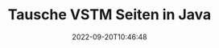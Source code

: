 ---
############################# Static ############################
layout: "auto-gen-merger"
date: 2022-09-20T10:46:48
draft: false
otherformats: epub html mht mhtml odp ods odt one otp ott pdf pps ppsx ppt pptx rtf

############################# Head ############################
head_title: "Tausche & tausche VSTM Seiten in Java"
head_description: "Tauschen und tauschen Sie Positionen von zwei Seiten innerhalb einer VSTM-Datei in Java mithilfe der Documents Merger API aus."

############################# Header ############################
title: "Tausche VSTM Seiten in Java"
description: "Tauschen Sie VSTM-Seiten mit ein paar Zeilen Java-Code aus."
bg_image: "https://cms.admin.containerize.com/templates/aspose/App_Themes/V3/images/bg/header1.png"
bg_overlay: false
button:
    enable: true
    icon: "fas fa-arrow-down"
    label: "Download kostenlose Testversion"
    link: "https://downloads.groupdocs.com/merger/java"

############################# SubMenu ############################
submenu:
    enable: true

    left:
        img_alt: "GroupDocs.Merger for Java"
        image: "https://cms.admin.containerize.com/templates/groupdocs/images/product-logos/90x90-noborder/groupdocs-merger-java.png"
        product: "GroupDocs.Merger"
        platform: "Java"

    middle:
        button:

            # button loop
            - link: "https://apireference.groupdocs.com/merger/java"
              text: "API-Referenz"

            # button loop
            - link: "https://github.com/groupdocs-merger"
              text: "Codebeispiele"

            # button loop
            - link: "https://products.groupdocs.app/merger/family"
              text: "Live-Demos"

            # button loop
            - link: "https://purchase.groupdocs.com/pricing/merger/java"
              text: "Preisgestaltung"

    right:
        link_download: "https://downloads.groupdocs.com/merger"
        link_learn: "https://docs.groupdocs.com/merger/java"
        link_buy: "https://purchase.groupdocs.com"

############################# About ############################
about:
    enable: true
    title: "Über die GroupDocs.Merger for Java-API"
    content: |
        [GroupDocs.Merger for Java](/de/merger/java/) bietet eine einfache Lösung zum sicheren Zusammenführen und Teilen zwischen einer Vielzahl von Dokumentformaten, einschließlich PDF, Microsoft Office (Word, Excel, PowerPoint , OneNote), OpenDocument, HTML, Bilder und viele andere in Java-Anwendungen. Durch Hinzufügen von nur wenigen Codezeilen können Sie mehrere Dokumentoperationen ausführen, z. B. Verschieben, Entfernen, Drehen, Austauschen, Extrahieren oder Ändern der Ausrichtung von Seiten innerhalb der Dokumente. Die API zum Zusammenführen von Dokumenten unterstützt auch die Vorschau von Dokumentseiten als Bild, um die Dokumentstruktur, die Formatierung und den Inhalt auf der Seite zu analysieren.
        
        GroupDocs.Merger API ist die richtige Wahl für Unternehmenslösungen, die Funktionen zum Austauschen von Dateiseiten benötigen. Diese APIs werden auf allen wichtigen Betriebssystemen und Plattformen einschließlich J2SE 7.0 (1.7), J2SE 8.0 (1.8), Java 10 gut unterstützt.

############################# Steps ############################
steps:
    enable: true
    title_left: "VSTM Dateiseiten in Java tauschen"
    content_left: |
        [GroupDocs.Merger for Java](/de/merger/java/) macht es Java-Entwicklern leicht, Seiten innerhalb einer VSTM-Datei auszutauschen, indem einige einfache Schritte implementiert werden .
        
        * Initialisieren Sie **SwapOptions**, um die auszutauschenden Seitenzahlen anzugeben.
        * Erstellen Sie eine neue Instanz von **Merger** und übergeben Sie den Pfad des Quelldokuments als Konstruktorparameter.
        * Rufen Sie **swapPages** auf und übergeben Sie das Objekt **SwapOptions**.
        * Rufen Sie **save** auf und geben Sie den Dateipfad an, um das resultierende Dokument zu speichern.

    title_right: "System Anforderungen"
    content_right: |
        GroupDocs.Merger for Java-APIs werden auf allen wichtigen Plattformen und Betriebssystemen unterstützt. Bevor Sie den folgenden Code ausführen, stellen Sie bitte sicher, dass die folgenden Voraussetzungen auf Ihrem System installiert sind.

        * Betriebssysteme: Microsoft Windows, Linux, MacOS
        * Entwicklungsumgebungen: NetBeans, IntelliJ IDEA, Eclipse
        * Rahmen: J2SE 7.0 (1.7), J2SE 8.0 (1.8), Java 10
        * Laden Sie die neueste Version von GroupDocs.Merger for Java von [Maven](https://repository.groupdocs.com/webapp/#/artifacts/browse/tree/General/repo/com/groupdocs/groupdocs-merger) herunter
         
    code: |
     {{% merger/additional-styles %}}
     {{< merger/code-merger title="So tauschen Sie VSTM-Dateiseiten mit Java-Beispielcode aus">}}

        ```java    
        // Tauschen Sie VSTM Dateiseiten mit der GroupDocs.Merger API aus
        int pageNumber1 = 6;
        int pageNumber2 = 1;

        // Initialisieren Sie die SwapOptions-Klasse, um die auszutauschenden Seitenzahlen anzugeben
        SwapOptions swapOptions = new SwapOptions(pageNumber2, pageNumber1);

        // Merger mit Eingabedokument VSTM instanziieren
        Merger merger = new Merger("input.vstm");

        // Rufen Sie die SwapPages-Methode auf und übergeben Sie ihr das SwapOptions-Objekt
        merger.swapPages(swapOptions);
    
        // Rufen Sie die Save-Methode auf und übergeben Sie den gewünschten Dateipfad, um das Ausgabedokument zu speichern
        merger.save("output.vstm");
        ```
     {{< /merger/code-merger >}}

############################# Demos ############################
demos:
    enable: true
    title: "Live-Demos - Tauschen Sie VSTM Dateiseiten online aus"
    content: |
       Tauschen Sie jetzt VSTM Dateiseiten aus, indem Sie die Website [GroupDocs.Merger Live Demos](https://products.groupdocs.app/splitter/swap-pages/vstm) besuchen.
       Die Live-Demo hat die folgenden Vorteile.
        
############################# About Formats ############################
about_formats:
    enable: true

############################# More Formats ############################
more_formats:
    enable: true
    title: "Tauschen Sie Seiten anderer Dateiformate aus"
    content: |
        Java dokumentiert Merger & Split API für Dateiformate und Bilder. Tauschen Sie einige der gängigen Dateiformate wie unten angegeben aus.

############################# Back to top ###############################
back_to_top:
    enable: true
---